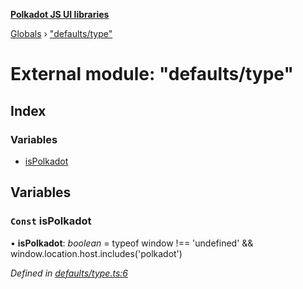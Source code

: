 **[Polkadot JS UI libraries](../README.md)**

[Globals](../globals.md) › [&quot;defaults/type&quot;](_defaults_type_.md)

# External module: "defaults/type"

## Index

### Variables

* [isPolkadot](_defaults_type_.md#const-ispolkadot)

## Variables

### `Const` isPolkadot

• **isPolkadot**: *boolean* =  typeof window !== 'undefined' && window.location.host.includes('polkadot')

*Defined in [defaults/type.ts:6](https://github.com/polkadot-js/ui/blob/425ca93/packages/ui-settings/src/defaults/type.ts#L6)*